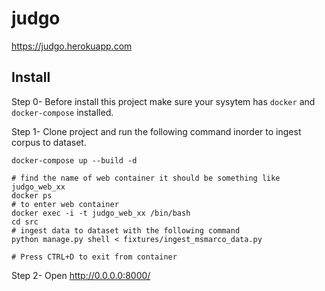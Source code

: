 # judgo

https://judgo.herokuapp.com


## Install

Step 0- Before install this project make sure your sysytem has `docker` and `docker-compose` installed.

Step 1- Clone project and run the following command inorder to ingest corpus to dataset.

```
docker-compose up --build -d 

# find the name of web container it should be something like judgo_web_xx
docker ps
# to enter web container
docker exec -i -t judgo_web_xx /bin/bash
cd src
# ingest data to dataset with the following command
python manage.py shell < fixtures/ingest_msmarco_data.py 

# Press CTRL+D to exit from container
```

Step 2- Open http://0.0.0.0:8000/





